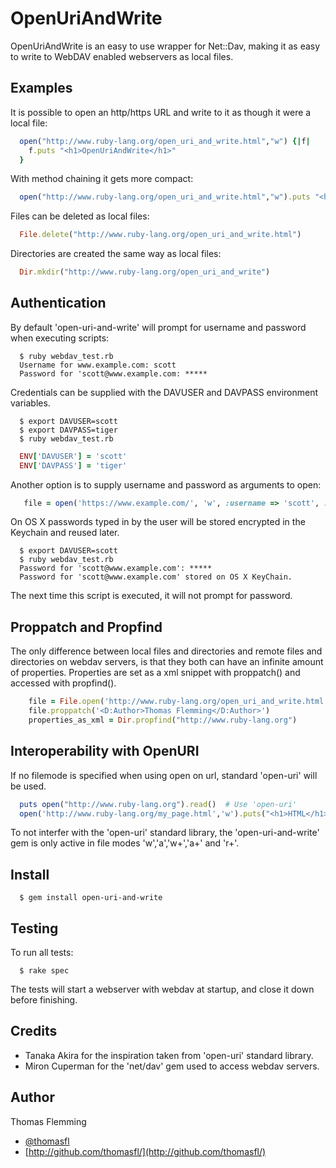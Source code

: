 OpenUriAndWrite
===============

OpenUriAndWrite is an easy to use wrapper for Net::Dav, making it as easy to write to WebDAV enabled webservers as local files.

Examples
--------

It is possible to open an http/https URL and write to it as though it were a local file:

```ruby
  open("http://www.ruby-lang.org/open_uri_and_write.html","w") {|f|
    f.puts "<h1>OpenUriAndWrite</h1>"
  }
```

With method chaining it gets more compact:

```ruby
  open("http://www.ruby-lang.org/open_uri_and_write.html","w").puts "<h1>OpenUriAndWrite</h1>"
```

Files can be deleted as local files:

```ruby
  File.delete("http://www.ruby-lang.org/open_uri_and_write.html")
```

Directories are created the same way as local files:

```ruby
  Dir.mkdir("http://www.ruby-lang.org/open_uri_and_write")
```

Authentication
--------------

By default 'open-uri-and-write' will prompt for username and password when executing scripts:

```
  $ ruby webdav_test.rb
  Username for www.example.com: scott
  Password for 'scott@www.example.com: *****
```

Credentials can be supplied with the DAVUSER and DAVPASS environment variables.

```
  $ export DAVUSER=scott
  $ export DAVPASS=tiger
  $ ruby webdav_test.rb
```

```ruby
  ENV['DAVUSER'] = 'scott'
  ENV['DAVPASS'] = 'tiger'
```

Another option is to supply username and password as arguments to open:

```ruby
   file = open('https://www.example.com/', 'w', :username => 'scott', :password => 'tiger')
```

On OS X passwords typed in by the user will be stored encrypted in the Keychain and reused later.

```
  $ export DAVUSER=scott
  $ ruby webdav_test.rb
  Password for 'scott@www.example.com': *****
  Password for 'scott@www.example.com' stored on OS X KeyChain.
```

The next time this script is executed, it will not prompt for password.

Proppatch and Propfind
----------------------

The only difference between local files and directories and remote files and directories on webdav servers, is that they both can have an infinite amount of properties. Properties are set as a xml snippet with proppatch() and accessed with propfind().

```ruby
    file = File.open('http://www.ruby-lang.org/open_uri_and_write.html','w')
    file.proppatch('<D:Author>Thomas Flemming</D:Author>')
    properties_as_xml = Dir.propfind("http://www.ruby-lang.org")
```

Interoperability with OpenURI
-----------------------------

If no filemode is specified when using open on url, standard 'open-uri' will be used.

```ruby
  puts open("http://www.ruby-lang.org").read()  # Use 'open-uri'
  open('http://www.ruby-lang.org/my_page.html','w').puts("<h1>HTML</h1>") # Use 'open-uri-and-write'
```

To not interfer with the 'open-uri' standard library, the 'open-uri-and-write' gem is only active in file modes 'w','a','w+','a+' and 'r+'.

Install
-------

```
  $ gem install open-uri-and-write
```

Testing
-------
To run all tests:

```
  $ rake spec
```

The tests will start a webserver with webdav at startup, and close it down before finishing.

Credits
-------

  * Tanaka Akira for the inspiration taken from 'open-uri' standard library.
  * Miron Cuperman for the 'net/dav' gem used to access webdav servers.

Author
------

Thomas Flemming

  * [@thomasfl](https://twitter.com/#!/thomasfl)
  * [http://github.com/thomasfl/](http://github.com/thomasfl/)
